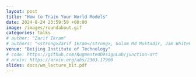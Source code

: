 ```yaml
---
layout: post
title: "How to Train Your World Models"
date: 2024-8-24 23:59:59 +00:00
image: /images/roundabout.gif
categories: talks
# author: "Zarif Ikram"
# authors: "<strong>Zarif Ikram</strong>, Golam Md Muktadir, Jim Whitehead"
venue: "Beijing Institute of Technology"
# code: https://github.com/AugmentedDesignLab/junction-art
# arxiv: https://arxiv.org/abs/2303.17900
slides: docs/wm_lecture_bit.pdf
---
```


<!-- Procedural content generation method to generate infinite complex roundabout HD maps that can be used in autonomous vehicle testing simulators. -->